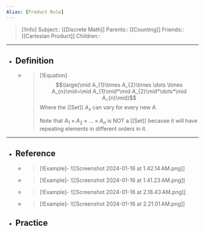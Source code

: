 ```yaml
---
Alias: [Product Rule]
---
```

> [!Info]
> Subject:: [[Discrete Math]]
> Parents:: [[Counting]]
> Friends:: [[Cartesian Product]]
> Children:: 
---
- ## Definition
	- > [!Equation]
	  > $$\large{\mid A_{1}\times A_{2}\times \dots \times A_{n}\mid=\mid A_{1}\mid*\mid A_{2}\mid*\dots*\mid A_{n}\mid}$$
	  > Where the [[Set]] $A_{x}$ can vary for every new $A$.
	  > 
	  > Note that $A_{1}\times A_{2}\times \dots \times A_{n}$ is NOT a [[Set]] because it will have repeating elements in different orders in it.
---
- ## Reference
	- > [!Example]-
	  > ![[Screenshot 2024-01-16 at 1.42.14 AM.png]]
	- > [!Example]-
	  > ![[Screenshot 2024-01-16 at 1.41.23 AM.png]]
	- > [!Example]-
	  > ![[Screenshot 2024-01-16 at 2.18.43 AM.png]]
	- > [!Example]-
	  > ![[Screenshot 2024-01-16 at 2.21.01 AM.png]]
- ## Practice